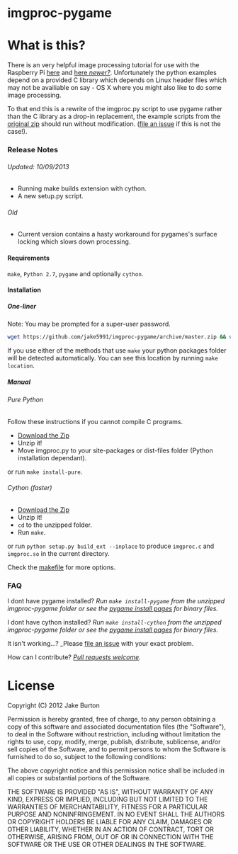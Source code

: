imgproc-pygame
==============

# What is this?

There is an very helpful image processing tutorial for use with the Raspberry Pi [here](http://www.cl.cam.ac.uk/freshers/raspberrypi/tutorials/image-processing/) and [here _newer?_](http://www.cl.cam.ac.uk/projects/raspberrypi/tutorials/robot/image_processing/). Unfortunately the python examples depend on a provided C library which depends on Linux header files which may not be availiable on say - OS X where you might also like to do some image processing.

To that end this is a rewrite of the imgproc.py script to use pygame rather than the C library as a drop-in replacement, the example scripts from the [original zip](http://www.cl.cam.ac.uk/downloads/freshers/image_processing.tar.gz) should run without modification. ([file an issue](https://github.com/jake5991/imgproc-pygame/issues) if this is not the case!).

### Release Notes
###### Updated: 10/09/2013
+ Running make builds extension with cython.
+ A new setup.py script.
###### Old
+ Current version contains a hasty workaround for pygames's surface locking which slows down processing.

#### Requirements

`make`, `Python 2.7`, `pygame` and optionally `cython`.

#### Installation

##### One-liner
Note: You may be prompted for a super-user password.

```sh
wget https://github.com/jake5991/imgproc-pygame/archive/master.zip && unzip master.zip && make
```

If you use either of the methods that use `make` your python packages folder will be detected automatically. You can see this location by running `make location`.

##### Manual
###### Pure Python

Follow these instructions if you cannot compile C programs.

+ [Download the Zip](https://github.com/jake5991/imgproc-pygame/archive/master.zip)
+ Unzip it!
+ Move imgproc.py to your site-packages or dist-files folder (Python installation dependant).

or run `make install-pure`.

###### Cython (faster)

+ [Download the Zip](https://github.com/jake5991/imgproc-pygame/archive/master.zip)
+ Unzip it!
+ `cd` to the unzipped folder.
+ Run `make`.

or run `python setup.py build_ext --inplace` to produce `imgproc.c` and `imgproc.so` in the current directory.

Check the [makefile](https://github.com/jake5991/imgproc-pygame/blob/master/makefile) for more options.

### FAQ

I dont have pygame installed?
_Run `make install-pygame` from the unzipped imgproc-pygame folder or see the [pygame install pages](http://www.pygame.org/install.html) for binary files._

I dont have cython installed?
_Run `make install-cython` from the unzipped imgproc-pygame folder or see the [pygame install pages](http://www.pygame.org/install.html) for binary files._

It isn't working...?
_Please [file an issue](https://github.com/jake5991/imgproc-pygame/issues) with your exact problem.

How can I contribute?
_[Pull requests welcome](https://github.com/jake5991/imgproc-pygame/pulls)._

# License

Copyright (C) 2012 Jake Burton

Permission is hereby granted, free of charge, to any person obtaining a copy of this software and associated documentation files (the "Software"), to deal in the Software without restriction, including without limitation the rights to use, copy, modify, merge, publish, distribute, sublicense, and/or sell copies of the Software, and to permit persons to whom the Software is furnished to do so, subject to the following conditions:

The above copyright notice and this permission notice shall be included in all copies or substantial portions of the Software.

THE SOFTWARE IS PROVIDED "AS IS", WITHOUT WARRANTY OF ANY KIND, EXPRESS OR IMPLIED, INCLUDING BUT NOT LIMITED TO THE WARRANTIES OF MERCHANTABILITY, FITNESS FOR A PARTICULAR PURPOSE AND NONINFRINGEMENT. IN NO EVENT SHALL THE AUTHORS OR COPYRIGHT HOLDERS BE LIABLE FOR ANY CLAIM, DAMAGES OR OTHER LIABILITY, WHETHER IN AN ACTION OF CONTRACT, TORT OR OTHERWISE, ARISING FROM, OUT OF OR IN CONNECTION WITH THE SOFTWARE OR THE USE OR OTHER DEALINGS IN THE SOFTWARE.
